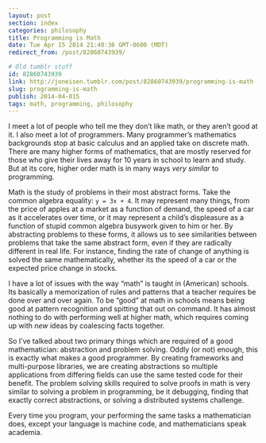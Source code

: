 ```yaml
---
layout: post
section: index
categories: philosophy
title: Programming is Math
date: Tue Apr 15 2014 21:40:36 GMT-0600 (MDT)
redirect_from: /post/82860743939/

# Old tumblr stuff
id: 82860743939
link: http://joneisen.tumblr.com/post/82860743939/programming-is-math
slug: programming-is-math
publish: 2014-04-015
tags: math, programming, philosophy
---
```



I meet a lot of people who tell me they don’t like math, or they aren’t good at it. I also meet a lot of programmers. Many programmer’s mathematics backgrounds stop at basic calculus and an applied take on discrete math. There are many higher forms of mathematics, that are mostly reserved for those who give their lives away for 10 years in school to learn and study. But at its core, higher order math is in many ways *very similar* to programming.

Math is the study of problems in their most abstract forms. Take the common algebra equality: `y = 3x + 4`. It may represent many things, from the price of apples at a market as a function of demand, the speed of a car as it accelerates over time, or it may represent a child’s displeasure as a function of stupid common algebra busywork given to him or her. By abstracting problems to these forms, it allows us to see similarities between problems that take the same abstract form, even if they are radically different in real life. For instance, finding the rate of change of anything is solved the same mathematically, whether its the speed of a car or the expected price change in stocks.

I have a lot of issues with the way “math” is taught in (American) schools. Its basically a memorization of rules and patterns that a teacher requires be done over and over again. To be “good” at math in schools means being good at pattern recognition and spitting that out on command. It has almost nothing to do with performing well at higher math, which requires coming up with *new* ideas by coalescing facts together.

So I’ve talked about two primary things which are required of a good mathematician: abstraction and problem solving. Oddly (or not) enough, this is exactly what makes a good programmer. By creating frameworks and multi-purpose libraries, we are creating abstractions so multiple applications from differing fields can use the same tested code for their benefit. The problem solving skills required to solve proofs in math is very similar to solving a problem in programming, be it debugging, finding that exactly correct abstractions, or solving a distributed systems challenge.

Every time you program, your performing the same tasks a mathematician does, except your language is machine code, and mathematicians speak academia.

